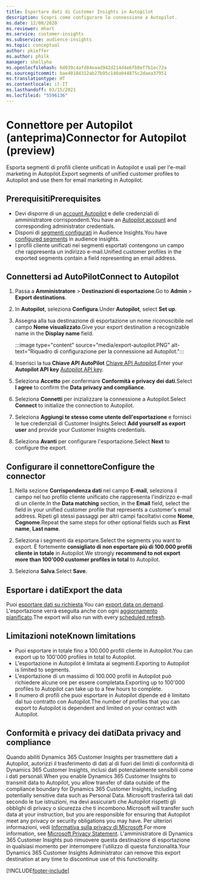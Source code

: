 ```yaml
---
title: Esportare dati di Customer Insights in Autopilot
description: Scopri come configurare la connessione a Autopilot.
ms.date: 12/08/2020
ms.reviewer: mhart
ms.service: customer-insights
ms.subservice: audience-insights
ms.topic: conceptual
author: pkieffer
ms.author: philk
manager: shellyha
ms.openlocfilehash: 6d039c4afd84eaad942d214d4e6fb8ef7b1ec72a
ms.sourcegitcommit: bae40184312ab27b95c140a044875c2daea37951
ms.translationtype: HT
ms.contentlocale: it-IT
ms.lasthandoff: 03/15/2021
ms.locfileid: "5596136"
---
```

# <a name="connector-for-autopilot-preview"></a><span data-ttu-id="a9b08-103">Connettore per Autopilot (anteprima)</span><span class="sxs-lookup"><span data-stu-id="a9b08-103">Connector for Autopilot (preview)</span></span>

<span data-ttu-id="a9b08-104">Esporta segmenti di profili cliente unificati in Autopilot e usali per l'e-mail marketing in Autopilot.</span><span class="sxs-lookup"><span data-stu-id="a9b08-104">Export segments of unified customer profiles to Autopilot and use them for email marketing in Autopilot.</span></span> 

## <a name="prerequisites"></a><span data-ttu-id="a9b08-105">Prerequisiti</span><span class="sxs-lookup"><span data-stu-id="a9b08-105">Prerequisites</span></span>

-   <span data-ttu-id="a9b08-106">Devi disporre di un [account Autopilot](https://www.autopilothq.com/) e delle credenziali di amministratore corrispondenti.</span><span class="sxs-lookup"><span data-stu-id="a9b08-106">You have an [Autopilot account](https://www.autopilothq.com/) and corresponding administrator credentials.</span></span>
-   <span data-ttu-id="a9b08-107">Disponi di [segmenti configurati](segments.md) in Audience Insights.</span><span class="sxs-lookup"><span data-stu-id="a9b08-107">You have [configured segments](segments.md) in audience insights.</span></span>
-   <span data-ttu-id="a9b08-108">I profili cliente unificati nei segmenti esportati contengono un campo che rappresenta un indirizzo e-mail.</span><span class="sxs-lookup"><span data-stu-id="a9b08-108">Unified customer profiles in the exported segments contain a field representing an email address.</span></span>

## <a name="connect-to-autopilot"></a><span data-ttu-id="a9b08-109">Connettersi ad AutoPilot</span><span class="sxs-lookup"><span data-stu-id="a9b08-109">Connect to Autopilot</span></span>

1. <span data-ttu-id="a9b08-110">Passa a **Amministratore** > **Destinazioni di esportazione**.</span><span class="sxs-lookup"><span data-stu-id="a9b08-110">Go to **Admin** > **Export destinations**.</span></span>

1. <span data-ttu-id="a9b08-111">In **Autopilot**, seleziona **Configura**.</span><span class="sxs-lookup"><span data-stu-id="a9b08-111">Under **Autopilot**, select **Set up**.</span></span>

1. <span data-ttu-id="a9b08-112">Assegna alla tua destinazione di esportazione un nome riconoscibile nel campo **Nome visualizzato**.</span><span class="sxs-lookup"><span data-stu-id="a9b08-112">Give your export destination a recognizable name in the **Display name** field.</span></span>

   :::image type="content" source="media/export-autopilot.PNG" alt-text="Riquadro di configurazione per la connessione ad Autopilot.":::

1. <span data-ttu-id="a9b08-114">Inserisci la tua **Chiave API AutoPilot** [Chiave API Autopilot](https://autopilot.docs.apiary.io/#).</span><span class="sxs-lookup"><span data-stu-id="a9b08-114">Enter your **Autopilot API key** [Autopilot API key](https://autopilot.docs.apiary.io/#).</span></span>

1. <span data-ttu-id="a9b08-115">Seleziona **Accetto** per confermare **Conformità e privacy dei dati**.</span><span class="sxs-lookup"><span data-stu-id="a9b08-115">Select **I agree** to confirm the **Data privacy and compliance**.</span></span>

1. <span data-ttu-id="a9b08-116">Seleziona **Connetti** per inizializzare la connessione a Autopilot.</span><span class="sxs-lookup"><span data-stu-id="a9b08-116">Select **Connect** to initialize the connection to Autopilot.</span></span>

1. <span data-ttu-id="a9b08-117">Seleziona **Aggiungi te stesso come utente dell'esportazione** e fornisci le tue credenziali di Customer Insights.</span><span class="sxs-lookup"><span data-stu-id="a9b08-117">Select **Add yourself as export user** and provide your Customer Insights credentials.</span></span>

1. <span data-ttu-id="a9b08-118">Seleziona **Avanti** per configurare l'esportazione.</span><span class="sxs-lookup"><span data-stu-id="a9b08-118">Select **Next** to configure the export.</span></span>

## <a name="configure-the-connector"></a><span data-ttu-id="a9b08-119">Configurare il connettore</span><span class="sxs-lookup"><span data-stu-id="a9b08-119">Configure the connector</span></span>

1. <span data-ttu-id="a9b08-120">Nella sezione **Corrispondenza dati** nel campo **E-mail**, seleziona il campo nel tuo profilo cliente unificato che rappresenta l'indirizzo e-mail di un cliente.</span><span class="sxs-lookup"><span data-stu-id="a9b08-120">In the **Data matching** section, in the **Email** field, select the field in your unified customer profile that represents a customer's email address.</span></span> <span data-ttu-id="a9b08-121">Ripeti gli stessi passaggi per altri campi facoltativi come **Nome**, **Cognome**.</span><span class="sxs-lookup"><span data-stu-id="a9b08-121">Repeat the same steps for other optional fields such as **First name**, **Last name**.</span></span>

1. <span data-ttu-id="a9b08-122">Seleziona i segmenti da esportare.</span><span class="sxs-lookup"><span data-stu-id="a9b08-122">Select the segments you want to export.</span></span> <span data-ttu-id="a9b08-123">È fortemente **consigliato di non esportare più di 100.000 profili cliente in totale** in Autopilot.</span><span class="sxs-lookup"><span data-stu-id="a9b08-123">We strongly **recommend to not export more than 100'000 customer profiles in total** to Autopilot.</span></span> 

1. <span data-ttu-id="a9b08-124">Seleziona **Salva**.</span><span class="sxs-lookup"><span data-stu-id="a9b08-124">Select **Save**.</span></span>

## <a name="export-the-data"></a><span data-ttu-id="a9b08-125">Esportare i dati</span><span class="sxs-lookup"><span data-stu-id="a9b08-125">Export the data</span></span>

<span data-ttu-id="a9b08-126">Puoi [esportare dati su richiesta](export-destinations.md).</span><span class="sxs-lookup"><span data-stu-id="a9b08-126">You can [export data on demand](export-destinations.md).</span></span> <span data-ttu-id="a9b08-127">L'esportazione verrà eseguita anche con ogni [aggiornamento pianificato](system.md#schedule-tab).</span><span class="sxs-lookup"><span data-stu-id="a9b08-127">The export will also run with every [scheduled refresh](system.md#schedule-tab).</span></span>

## <a name="known-limitations"></a><span data-ttu-id="a9b08-128">Limitazioni note</span><span class="sxs-lookup"><span data-stu-id="a9b08-128">Known limitations</span></span>

- <span data-ttu-id="a9b08-129">Puoi esportare in totale fino a 100.000 profili cliente in Autopilot.</span><span class="sxs-lookup"><span data-stu-id="a9b08-129">You can export up to 100'000 profiles in total to Autopilot.</span></span>
- <span data-ttu-id="a9b08-130">L'esportazione in Autopilot è limitata ai segmenti.</span><span class="sxs-lookup"><span data-stu-id="a9b08-130">Exporting to Autopilot is limited to segments.</span></span>
- <span data-ttu-id="a9b08-131">L'esportazione di un massimo di 100.000 profili in Autopilot può richiedere alcune ore per essere completata.</span><span class="sxs-lookup"><span data-stu-id="a9b08-131">Exporting up to 100'000 profiles to Autopilot can take up to a few hours to complete.</span></span> 
- <span data-ttu-id="a9b08-132">Il numero di profili che puoi esportare in Autopilot dipende ed è limitato dal tuo contratto con Autopilot.</span><span class="sxs-lookup"><span data-stu-id="a9b08-132">The number of profiles that you can export to Autopilot is dependent and limited on your contract with Autopilot.</span></span>

## <a name="data-privacy-and-compliance"></a><span data-ttu-id="a9b08-133">Conformità e privacy dei dati</span><span class="sxs-lookup"><span data-stu-id="a9b08-133">Data privacy and compliance</span></span>

<span data-ttu-id="a9b08-134">Quando abiliti Dynamics 365 Customer Insights per trasmettere dati a Autopilot, autorizzi il trasferimento di dati al di fuori dei limiti di conformità di Dynamics 365 Customer Insights, inclusi dati potenzialmente sensibili come i dati personali.</span><span class="sxs-lookup"><span data-stu-id="a9b08-134">When you enable Dynamics 365 Customer Insights to transmit data to Autopilot, you allow transfer of data outside of the compliance boundary for Dynamics 365 Customer Insights, including potentially sensitive data such as Personal Data.</span></span> <span data-ttu-id="a9b08-135">Microsoft trasferirà tali dati secondo le tue istruzioni, ma devi assicurarti che Autopilot rispetti gli obblighi di privacy o sicurezza che ti incombono.</span><span class="sxs-lookup"><span data-stu-id="a9b08-135">Microsoft will transfer such data at your instruction, but you are responsible for ensuring that Autopilot meet any privacy or security obligations you may have.</span></span> <span data-ttu-id="a9b08-136">Per ulteriori informazioni, vedi [Informativa sulla privacy di Microsoft](https://go.microsoft.com/fwlink/?linkid=396732).</span><span class="sxs-lookup"><span data-stu-id="a9b08-136">For more information, see [Microsoft Privacy Statement](https://go.microsoft.com/fwlink/?linkid=396732).</span></span>
<span data-ttu-id="a9b08-137">L'amministratore di Dynamics 365 Customer Insights può rimuovere questa destinazione di esportazione in qualsiasi momento per interrompere l'utilizzo di questa funzionalità.</span><span class="sxs-lookup"><span data-stu-id="a9b08-137">Your Dynamics 365 Customer Insights Administrator can remove this export destination at any time to discontinue use of this functionality.</span></span>


[!INCLUDE[footer-include](../includes/footer-banner.md)]